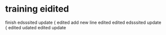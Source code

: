 # training eidited
finish
edsssited update { edited
add new line edited
edited
edsssited update { 
edited
udated
edited update